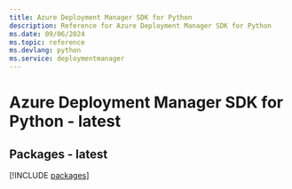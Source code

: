 ```yaml
---
title: Azure Deployment Manager SDK for Python
description: Reference for Azure Deployment Manager SDK for Python
ms.date: 09/06/2024
ms.topic: reference
ms.devlang: python
ms.service: deploymentmanager
---
```

# Azure Deployment Manager SDK for Python - latest
## Packages - latest
[!INCLUDE [packages](deployment-manager-index.md)]
